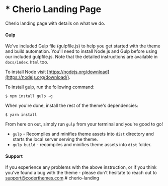 # * Cherio Landing Page
Cherio landing page with details on what we do.

#### Gulp

We've included Gulp file (gulpfile.js) to help you get started with the theme and build automation. You'll need to install Node.js and Gulp before using our included gulpfile.js. Note that the detailed instructions are available in `docs/index.html` too.

To install Node visit [https://nodejs.org/download](https://nodejs.org/download/).

To install gulp, run the following command:

```
$ npm install gulp -g
```

When you're done, install the rest of the theme's dependencies:

```
$ yarn install
```

From here on out, simply run `gulp` from your terminal and you're good to go!

+ `gulp` - Recompiles and minifies theme assets into `dist` directory and starts the local server serving the theme.
+ `gulp build` - recompiles and minifies theme assets into `dist` folder.


#### Support

If you experience any problems with the above instruction, or if you think you've found a bug with the theme - please don't hesitate to reach out to support@coderthemes.com.# cherio-landing

